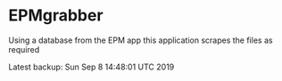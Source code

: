 # EPMgrabber
Using a database from the EPM app this application scrapes the files as required


Latest backup: Sun Sep 8 14:48:01 UTC 2019
